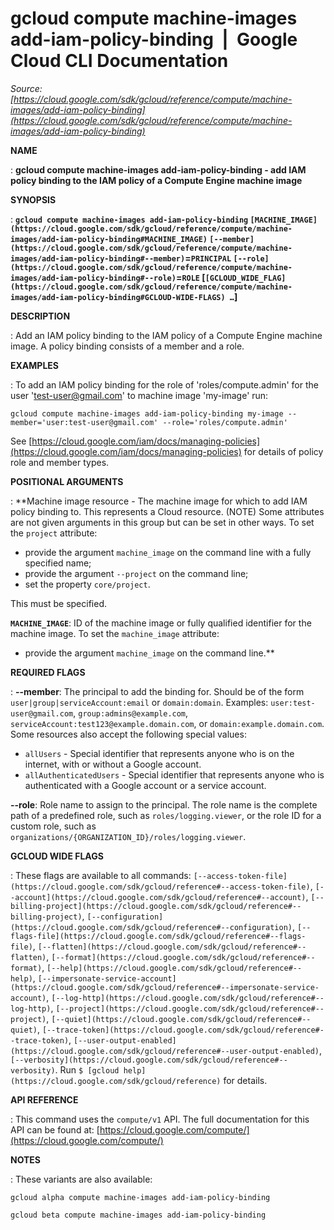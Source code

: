 # gcloud compute machine-images add-iam-policy-binding  |  Google Cloud CLI Documentation

*Source: [https://cloud.google.com/sdk/gcloud/reference/compute/machine-images/add-iam-policy-binding](https://cloud.google.com/sdk/gcloud/reference/compute/machine-images/add-iam-policy-binding)*

**NAME**

: **gcloud compute machine-images add-iam-policy-binding - add IAM policy binding to the IAM policy of a Compute Engine machine image**

**SYNOPSIS**

: **`gcloud compute machine-images add-iam-policy-binding` `[MACHINE_IMAGE](https://cloud.google.com/sdk/gcloud/reference/compute/machine-images/add-iam-policy-binding#MACHINE_IMAGE)` `[--member](https://cloud.google.com/sdk/gcloud/reference/compute/machine-images/add-iam-policy-binding#--member)`=`PRINCIPAL` `[--role](https://cloud.google.com/sdk/gcloud/reference/compute/machine-images/add-iam-policy-binding#--role)`=`ROLE` [`[GCLOUD_WIDE_FLAG](https://cloud.google.com/sdk/gcloud/reference/compute/machine-images/add-iam-policy-binding#GCLOUD-WIDE-FLAGS) …`]**

**DESCRIPTION**

: Add an IAM policy binding to the IAM policy of a Compute Engine machine image. A
policy binding consists of a member and a role.

**EXAMPLES**

: To add an IAM policy binding for the role of 'roles/compute.admin' for the user
'test-user@gmail.com' to machine image 'my-image' run:

```
gcloud compute machine-images add-iam-policy-binding my-image --member='user:test-user@gmail.com' --role='roles/compute.admin'
```

See [https://cloud.google.com/iam/docs/managing-policies](https://cloud.google.com/iam/docs/managing-policies)
for details of policy role and member types.

**POSITIONAL ARGUMENTS**

: **Machine image resource - The machine image for which to add IAM policy binding
to. This represents a Cloud resource. (NOTE) Some attributes are not given
arguments in this group but can be set in other ways.
To set the `project` attribute:

- provide the argument `machine_image` on the command line with a fully
specified name;
- provide the argument `--project` on the command line;
- set the property `core/project`.

This must be specified.

**`MACHINE_IMAGE`**:
ID of the machine image or fully qualified identifier for the machine image.
To set the `machine_image` attribute:

- provide the argument `machine_image` on the command line.**

**REQUIRED FLAGS**

: **--member**:
The principal to add the binding for. Should be of the form
`user|group|serviceAccount:email` or `domain:domain`.
Examples: `user:test-user@gmail.com`,
`group:admins@example.com`,
`serviceAccount:test123@example.domain.com`, or
`domain:example.domain.com`.
Some resources also accept the following special values:

- `allUsers` - Special identifier that represents anyone who is on the
internet, with or without a Google account.
- `allAuthenticatedUsers` - Special identifier that represents anyone
who is authenticated with a Google account or a service account.

**--role**:
Role name to assign to the principal. The role name is the complete path of a
predefined role, such as `roles/logging.viewer`, or the role ID for a
custom role, such as
`organizations/{ORGANIZATION_ID}/roles/logging.viewer`.

**GCLOUD WIDE FLAGS**

: These flags are available to all commands: `[--access-token-file](https://cloud.google.com/sdk/gcloud/reference#--access-token-file)`,
`[--account](https://cloud.google.com/sdk/gcloud/reference#--account)`, `[--billing-project](https://cloud.google.com/sdk/gcloud/reference#--billing-project)`,
`[--configuration](https://cloud.google.com/sdk/gcloud/reference#--configuration)`,
`[--flags-file](https://cloud.google.com/sdk/gcloud/reference#--flags-file)`,
`[--flatten](https://cloud.google.com/sdk/gcloud/reference#--flatten)`, `[--format](https://cloud.google.com/sdk/gcloud/reference#--format)`, `[--help](https://cloud.google.com/sdk/gcloud/reference#--help)`, `[--impersonate-service-account](https://cloud.google.com/sdk/gcloud/reference#--impersonate-service-account)`,
`[--log-http](https://cloud.google.com/sdk/gcloud/reference#--log-http)`,
`[--project](https://cloud.google.com/sdk/gcloud/reference#--project)`, `[--quiet](https://cloud.google.com/sdk/gcloud/reference#--quiet)`, `[--trace-token](https://cloud.google.com/sdk/gcloud/reference#--trace-token)`, `[--user-output-enabled](https://cloud.google.com/sdk/gcloud/reference#--user-output-enabled)`,
`[--verbosity](https://cloud.google.com/sdk/gcloud/reference#--verbosity)`.
Run `$ [gcloud help](https://cloud.google.com/sdk/gcloud/reference)` for details.

**API REFERENCE**

: This command uses the `compute/v1` API. The full documentation for
this API can be found at: [https://cloud.google.com/compute/](https://cloud.google.com/compute/)

**NOTES**

: These variants are also available:

```
gcloud alpha compute machine-images add-iam-policy-binding
```

```
gcloud beta compute machine-images add-iam-policy-binding
```